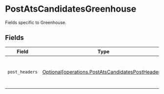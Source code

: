 # PostAtsCandidatesGreenhouse

Fields specific to Greenhouse.


## Fields

| Field                                                                                                        | Type                                                                                                         | Required                                                                                                     | Description                                                                                                  |
| ------------------------------------------------------------------------------------------------------------ | ------------------------------------------------------------------------------------------------------------ | ------------------------------------------------------------------------------------------------------------ | ------------------------------------------------------------------------------------------------------------ |
| `post_headers`                                                                                               | [Optional[operations.PostAtsCandidatesPostHeaders]](../../models/operations/postatscandidatespostheaders.md) | :heavy_minus_sign:                                                                                           | Headers we will pass with `POST` requests to Greenhouse.                                                     |